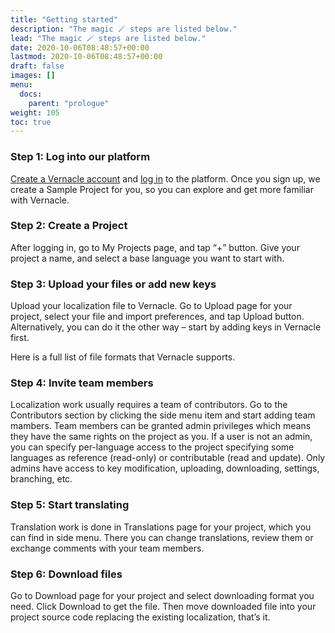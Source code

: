 ```yaml
---
title: "Getting started"
description: "The magic 🪄 steps are listed below."
lead: "The magic 🪄 steps are listed below."
date: 2020-10-06T08:48:57+00:00
lastmod: 2020-10-06T08:48:57+00:00
draft: false
images: []
menu:
  docs:
    parent: "prologue"
weight: 105
toc: true
---
```


### Step 1: Log into our platform

[Create a Vernacle account](https://vernacle.in/) and [log in]() to the platform.
Once you sign up, we create a Sample Project for you, so you can explore and get more familiar with Vernacle.

### Step 2: Create a Project

After logging in, go to My Projects page, and tap “+” button. Give your project a name, and select a base language you want to start with.

### Step 3: Upload your files or add new keys

Upload your localization file to Vernacle. Go to Upload page for your project, select your file and import preferences, and tap Upload button.
Alternatively, you can do it the other way – start by adding keys in Vernacle first.

Here is a full list of file formats that Vernacle supports.

### Step 4: Invite team members

Localization work usually requires a team of contributors. Go to the Contributors section by clicking the side menu item and start adding team mambers. Team members can be granted admin privileges which means they have the same rights on the project as you. If a user is not an admin, you can specify per-language access to the project specifying some languages as reference (read-only) or contributable (read and update). Only admins have access to key modification, uploading, downloading, settings, branching, etc.

### Step 5: Start translating

Translation work is done in Translations page for your project, which you can find in side menu. There you can change translations, review them or exchange comments with your team members.

### Step 6: Download files

Go to Download page for your project and select downloading format you need. Click Download to get the file. Then move downloaded file into your project source code replacing the existing localization, that’s it.
